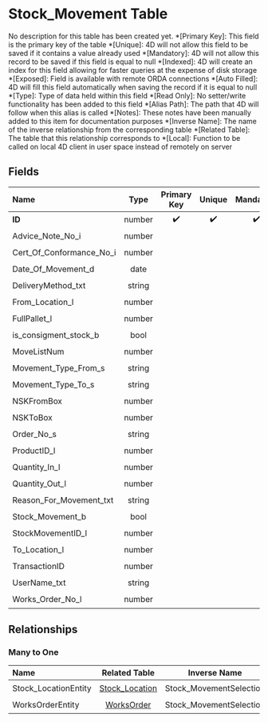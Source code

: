 ﻿# Stock_Movement Table
No description for this table has been created yet.
*[Primary Key]: This field is the primary key of the table
*[Unique]: 4D will not allow this field to be saved if it contains a value already used
*[Mandatory]: 4D will not allow this record to be saved if this field is equal to null
*[Indexed]: 4D will create an index for this field allowing for faster queries at the expense of disk storage
*[Exposed]: Field is available with remote ORDA connections
*[Auto Filled]: 4D will fill this field automatically when saving the record if it is equal to null
*[Type]: Type of data held within this field
*[Read Only]: No setter/write functionality has been added to this field
*[Alias Path]: The path that 4D will follow when this alias is called
*[Notes]: These notes have been manually added to this item for documentation purposes
*[Inverse Name]: The name of the inverse relationship from the corresponding table
*[Related Table]: The table that this relationship corresponds to
*[Local]: Function to be called on local 4D client in user space instead of remotely on server
## Fields

|Name|Type|Primary Key|Unique|Mandatory|Indexed|Exposed|Auto Filled|Notes|
|:---|:---:|:---:|:---:|:---:|:---:|:---:|:---:|:---:|
|**ID**|number|✔️|✔️|✔️|✔️|✔️|✔️||
|Advice_Note_No_i|number|||||✔️|||
|Cert_Of_Conformance_No_i|number|||||✔️|||
|Date_Of_Movement_d|date||||✔️|✔️|||
|DeliveryMethod_txt|string|||||✔️|||
|From_Location_l|number|||||✔️|||
|FullPallet_l|number|||||✔️|||
|is_consigment_stock_b|bool|||||✔️|||
|MoveListNum|number|||||✔️|||
|Movement_Type_From_s|string|||||✔️|||
|Movement_Type_To_s|string|||||✔️|||
|NSKFromBox|number|||||✔️|||
|NSKToBox|number|||||✔️|||
|Order_No_s|string|||||✔️|||
|ProductID_l|number||||✔️|✔️|||
|Quantity_In_l|number|||||✔️|||
|Quantity_Out_l|number|||||✔️|||
|Reason_For_Movement_txt|string|||||✔️|||
|Stock_Movement_b|bool|||||✔️|||
|StockMovementID_l|number|||||✔️|||
|To_Location_l|number|||||✔️|||
|TransactionID|number|||||✔️|||
|UserName_txt|string|||||✔️|||
|Works_Order_No_l|number||||✔️|✔️|||
## Relationships
### Many to One

|Name|Related Table|Inverse Name|Exposed|Notes|
|:---|:---:|:---:|:---:|:---:|
|Stock_LocationEntity|[Stock_Location](Stock_Location.md)|Stock_MovementSelection|✔️||
|WorksOrderEntity|[WorksOrder](WorksOrder.md)|Stock_MovementSelection|✔️||